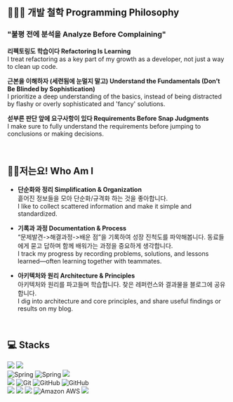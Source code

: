 ## 👩🏻‍🌾 개발 철학 Programming Philosophy 
### "불평 전에 분석을 Analyze Before Complaining"
**리펙토링도 학습이다 Refactoring Is Learning**    
I treat refactoring as a key part of my growth as a developer, not just a way to clean up code.

**근본을 이해하자 (세련됨에 눈멀지 말고) Understand the Fundamentals (Don’t Be Blinded by Sophistication)**    
I prioritize a deep understanding of the basics, instead of being distracted by flashy or overly sophisticated and 'fancy' solutions.

**섣부른 판단 앞에 요구사항이 있다 Requirements Before Snap Judgments**    
I make sure to fully understand the requirements before jumping to conclusions or making decisions.

  <br>

## 🙋‍♂️저는요! Who Am I
- **단순화와 정리 Simplification & Organization**  
  흩어진 정보들을 모아 단순화/규격화 하는 것을 좋아합니다.    
  I like to collect scattered information and make it simple and standardized.

- **기록과 과정 Documentation & Process**  
  “문제발견->해결과정->배운 점”을 기록하여 성장 진척도를 파악해봅니다. 동료들에게 묻고 답하며 함께 배워가는 과정을 중요하게 생각합니다.    
  I track my progress by recording problems, solutions, and lessons learned—often learning together with teammates.

- **아키텍처와 원리 Architecture & Principles**  
  아키텍처와 원리를 파고들며 학습합니다. 찾은 레퍼런스와 결과물을 블로그에 공유합니다.    
  I dig into architecture and core principles, and share useful findings or results on my blog.



<br>

## 💻 Stacks

<div align=left> 
    <img src="https://img.shields.io/badge/java-007396?style=for-the-badge&logo=java&logoColor=white"> 
    <img src="https://img.shields.io/badge/javascript-%23F7DF1E.svg?&style=for-the-badge&logo=javascript&logoColor=black" />
    <br>
  <img alt="Spring" src ="https://img.shields.io/badge/Spring-6DB33F.svg?style=for-the-badge&logo=Spring&logoColor=white"/>
    <img alt="Spring" src ="https://img.shields.io/badge/mysql-4479A1.svg?style=for-the-badge&logo=mysql&logoColor=white"/>
    <img src="https://img.shields.io/badge/oracle-%23F80000.svg?&style=for-the-badge&logo=oracle&logoColor=white" />
  <br>


<img src="https://img.shields.io/badge/react-%2361DAFB.svg?&style=for-the-badge&logo=react&logoColor=black" />
<img alt="Git" src ="https://img.shields.io/badge/Git-F05032.svg?&style=for-the-badge&logo=Git&logoColor=white"/>
<img alt="GitHub" src ="https://img.shields.io/badge/GitHub-181717.svg?&style=for-the-badge&logo=GitHub&logoColor=white"/>
<img alt="GitHub" src ="https://img.shields.io/badge/gitlab-%23181717.svg?style=for-the-badge&logo=gitlab&logoColor=white"/><br>
<img src="https://img.shields.io/badge/redis-%23DC382D.svg?&style=for-the-badge&logo=redis&logoColor=white" />
<img src="https://img.shields.io/badge/docker-2496ED?style=for-the-badge&logo=docker&logoColor=white">
<img src="https://img.shields.io/badge/Apache%20Kafka-000?style=for-the-badge&logo=apachekafka">
<img alt="Amazon AWS" src ="https://img.shields.io/badge/AWS-%23FF9900.svg?style=for-the-badge&logo=amazon-aws&logoColor=white"/>
<img src="https://img.shields.io/badge/jenkins-%23D24939.svg?&style=for-the-badge&logo=jenkins&logoColor=white" />
</div>



